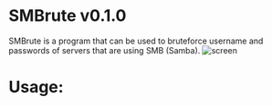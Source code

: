 # SMBrute v0.1.0
SMBrute is a program that can be used to bruteforce username and passwords of servers that are using SMB (Samba).
![screen](https://raw.githubusercontent.com/m4ll0k/SMBrute/master/screen.png)

# Usage:
